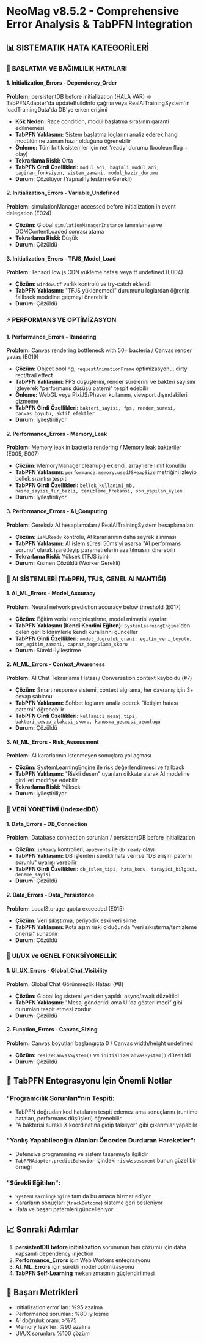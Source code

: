 # NeoMag v8.5.2 - Comprehensive Error Analysis & TabPFN Integration

## 📊 SISTEMATIK HATA KATEGORİLERİ

### 🚨 **BAŞLATMA VE BAĞIMLILIK HATALARI**

#### 1. Initialization_Errors - Dependency_Order
**Problem:** persistentDB before initialization (HALA VAR) → TabPFNAdapter'da updateBuildInfo çağrısı veya RealAITrainingSystem'in loadTrainingData'da DB'ye erken erişimi
- **Kök Neden:** Race condition, modül başlatma sırasının garanti edilmemesi
- **TabPFN Yaklaşımı:** Sistem başlatma loglarını analiz ederek hangi modülün ne zaman hazır olduğunu öğrenebilir
- **Önleme:** Tüm kritik sistemler için net 'ready' durumu (boolean flag + olay)
- **Tekrarlama Riski:** Orta
- **TabPFN Girdi Özellikleri:** `modul_adi, bagimli_modul_adi, cagiran_fonksiyon, sistem_zamani, modul_hazir_durumu`
- **Durum:** Çözülüyor (Yapısal İyileştirme Gerekli)

#### 2. Initialization_Errors - Variable_Undefined  
**Problem:** simulationManager accessed before initialization in event delegation (E024)
- **Çözüm:** Global `simulationManagerInstance` tanımlaması ve DOMContentLoaded sonrası atama
- **Tekrarlama Riski:** Düşük
- **Durum:** Çözüldü

#### 3. Initialization_Errors - TFJS_Model_Load
**Problem:** TensorFlow.js CDN yükleme hatası veya tf undefined (E004)
- **Çözüm:** `window.tf` varlık kontrolü ve try-catch eklendi
- **TabPFN Yaklaşımı:** "TFJS yüklenemedi" durumunu loglardan öğrenip fallback modeline geçmeyi önerebilir
- **Durum:** Çözüldü

### ⚡ **PERFORMANS VE OPTİMİZASYON**

#### 1. Performance_Errors - Rendering
**Problem:** Canvas rendering bottleneck with 50+ bacteria / Canvas render yavaş (E019)
- **Çözüm:** Object pooling, `requestAnimationFrame` optimizasyonu, dirty rect/trail effect
- **TabPFN Yaklaşımı:** FPS düşüşlerini, render sürelerini ve bakteri sayısını izleyerek "performans düşüşü paterni" tespit edebilir
- **Önleme:** WebGL veya PixiJS/Phaser kullanımı, viewport dışındakileri çizmeme
- **TabPFN Girdi Özellikleri:** `bakteri_sayisi, fps, render_suresi, canvas_boyutu, aktif_efektler`
- **Durum:** İyileştiriliyor

#### 2. Performance_Errors - Memory_Leak
**Problem:** Memory leak in bacteria rendering / Memory leak bakteriler (E005, E007)
- **Çözüm:** MemoryManager.cleanup() eklendi, array'lere limit konuldu
- **TabPFN Yaklaşımı:** `performance.memory.usedJSHeapSize` metriğini izleyip bellek sızıntısı tespiti
- **TabPFN Girdi Özellikleri:** `bellek_kullanimi_mb, nesne_sayisi_tur_bazli, temizleme_frekansi, son_yapilan_eylem`
- **Durum:** İyileştiriliyor

#### 3. Performance_Errors - AI_Computing
**Problem:** Gereksiz AI hesaplamaları / RealAITrainingSystem hesaplamaları
- **Çözüm:** `isMLReady` kontrolü, AI kararlarının daha seyrek alınması
- **TabPFN Yaklaşımı:** AI işlem süresi 50ms'yi aşarsa "AI performans sorunu" olarak işaretleyip parametrelerin azaltılmasını önerebilir
- **Tekrarlama Riski:** Yüksek (TFJS için)
- **Durum:** Kısmen Çözüldü (Worker Gerekli)

### 🤖 **AI SİSTEMLERİ (TabPFN, TFJS, GENEL AI MANTIĞI)**

#### 1. AI_ML_Errors - Model_Accuracy
**Problem:** Neural network prediction accuracy below threshold (E017)
- **Çözüm:** Eğitim verisi zenginleştirme, model mimarisi ayarları
- **TabPFN Yaklaşımı (Kendi Kendini Eğiten):** `SystemLearningEngine`'den gelen geri bildirimlerle kendi kurallarını günceller
- **TabPFN Girdi Özellikleri:** `model_dogruluk_orani, egitim_veri_boyutu, son_egitim_zamani, capraz_dogrulama_skoru`
- **Durum:** Sürekli İyileştirme

#### 2. AI_ML_Errors - Context_Awareness
**Problem:** AI Chat Tekrarlama Hatası / Conversation context kayboldu (#7)
- **Çözüm:** Smart response sistemi, context algılama, her davranış için 3+ cevap şablonu
- **TabPFN Yaklaşımı:** Sohbet loglarını analiz ederek "iletişim hatası paterni" öğrenebilir
- **TabPFN Girdi Özellikleri:** `kullanici_mesaj_tipi, bakteri_cevap_alakasi_skoru, konusma_gecmisi_uzunlugu`
- **Durum:** Çözüldü

#### 3. AI_ML_Errors - Risk_Assessment
**Problem:** AI kararlarının istenmeyen sonuçlara yol açması
- **Çözüm:** SystemLearningEngine ile risk değerlendirmesi ve fallback
- **TabPFN Yaklaşımı:** "Riskli desen" uyarıları dikkate alarak AI modeline girdileri modifiye edebilir
- **Tekrarlama Riski:** Yüksek
- **Durum:** İyileştiriliyor

### 💾 **VERİ YÖNETİMİ (IndexedDB)**

#### 1. Data_Errors - DB_Connection
**Problem:** Database connection sorunları / persistentDB before initialization
- **Çözüm:** `isReady` kontrolleri, `appEvents` ile `db:ready` olayı
- **TabPFN Yaklaşımı:** DB işlemleri sürekli hata verirse "DB erişim paterni sorunlu" uyarısı verebilir
- **TabPFN Girdi Özellikleri:** `db_islem_tipi, hata_kodu, tarayici_bilgisi, deneme_sayisi`
- **Durum:** Çözüldü

#### 2. Data_Errors - Data_Persistence
**Problem:** LocalStorage quota exceeded (E015)
- **Çözüm:** Veri sıkıştırma, periyodik eski veri silme
- **TabPFN Yaklaşımı:** Kota aşım riski olduğunda "veri sıkıştırma/temizleme önerisi" sunabilir
- **Durum:** Çözüldü

### 🎨 **UI/UX ve GENEL FONKSİYONELLİK**

#### 1. UI_UX_Errors - Global_Chat_Visibility
**Problem:** Global Chat Görünmezlik Hatası (#8)
- **Çözüm:** Global log sistemi yeniden yapıldı, async/await düzeltildi
- **TabPFN Yaklaşımı:** "Mesaj gönderildi ama UI'da gösterilmedi" gibi durumları tespit etmesi zordur
- **Durum:** Çözüldü

#### 2. Function_Errors - Canvas_Sizing
**Problem:** Canvas boyutları başlangıçta 0 / Canvas width/height undefined
- **Çözüm:** `resizeCanvasSystem()` ve `initializeCanvasSystem()` düzeltildi
- **Durum:** Çözüldü

## 🧠 TabPFN Entegrasyonu İçin Önemli Notlar

### "Programcılık Sorunları"nın Tespiti:
- TabPFN doğrudan kod hatalarını tespit edemez ama sonuçlarını (runtime hataları, performans düşüşleri) öğrenebilir
- "A bakterisi sürekli X koordinatına gidip takılıyor" gibi çıkarımlar yapabilir

### "Yanlış Yapabileceğin Alanları Önceden Durduran Hareketler":
- Defensive programming ve sistem tasarımıyla ilgilidir
- `TabPFNAdapter.predictBehavior` içindeki `riskAssessment` bunun güzel bir örneği

### "Sürekli Eğitilen":
- `SystemLearningEngine` tam da bu amaca hizmet ediyor
- Kararların sonuçları (`trackOutcome`) sisteme geri besleniyor
- Hata ve başarı paternleri güncelleniyor

## 📈 Sonraki Adımlar

1. **persistentDB before initialization** sorununun tam çözümü için daha kapsamlı dependency injection
2. **Performance_Errors** için Web Workers entegrasyonu
3. **AI_ML_Errors** için sürekli model optimizasyonu
4. **TabPFN Self-Learning** mekanizmasının güçlendirilmesi

## 🎯 Başarı Metrikleri

- Initialization error'ları: %95 azalma
- Performance sorunları: %80 iyileşme
- AI doğruluk oranı: >%75
- Memory leak'ler: %90 azalma
- UI/UX sorunları: %100 çözüm 